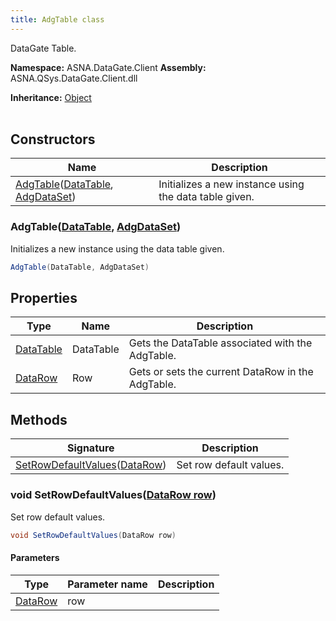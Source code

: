 ```yaml
---
title: AdgTable class
---
```


DataGate Table.

**Namespace:** ASNA.DataGate.Client
**Assembly:** ASNA.QSys.DataGate.Client.dll

**Inheritance:** [Object](https://docs.microsoft.com/en-us/dotnet/api/system.object)
<br>
<br>

## Constructors

| Name | Description |
| --- | --- |
| [AdgTable](#adgtable-datatable-adgdataset-)([DataTable](https://learn.microsoft.com/en-us/dotnet/api/system.data.datatable.select?view=net-8.0), [AdgDataSet](/reference/data-gate-client/adg-data-set.html)) | Initializes a new instance using the data table given.

### AdgTable([DataTable](https://learn.microsoft.com/en-us/dotnet/api/system.data.datatable.select?view=net-8.0), [AdgDataSet](/reference/data-gate-client/adg-data-set.html))

Initializes a new instance using the data table given.

```cs
AdgTable(DataTable, AdgDataSet)
```

## Properties

| Type | Name | Description
| --- | --- | --- 
| [DataTable](https://learn.microsoft.com/en-us/dotnet/api/system.data.datatable.select?view=net-8.0) | DataTable | Gets the DataTable associated with the AdgTable. |
| [DataRow](https://learn.microsoft.com/en-us/dotnet/api/system.data.datarow?view=net-8.0) | Row | Gets or sets the current DataRow in the AdgTable. |

## Methods

| Signature | Description |
| --- | --- |
| [SetRowDefaultValues](#setrowdefaultvalues-datarow-)([DataRow](https://learn.microsoft.com/en-us/dotnet/api/system.data.datarow?view=net-8.0)) | Set row default values.

### void SetRowDefaultValues([DataRow row](https://learn.microsoft.com/en-us/dotnet/api/system.data.datarow?view=net-8.0))

Set row default values.

```cs
void SetRowDefaultValues(DataRow row)
```

#### Parameters

| Type | Parameter name | Description
| --- | --- | ---
| [DataRow](https://learn.microsoft.com/en-us/dotnet/api/system.data.datarow?view=net-8.0) | row | 
